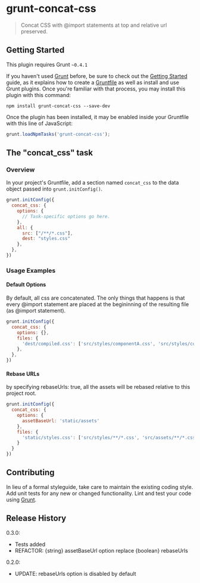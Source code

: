# grunt-concat-css

> Concat CSS with @import statements at top and relative url preserved.

## Getting Started
This plugin requires Grunt `~0.4.1`

If you haven't used [Grunt](http://gruntjs.com/) before, be sure to check out the [Getting Started](http://gruntjs.com/getting-started) guide, as it explains how to create a [Gruntfile](http://gruntjs.com/sample-gruntfile) as well as install and use Grunt plugins. Once you're familiar with that process, you may install this plugin with this command:

```shell
npm install grunt-concat-css --save-dev
```

Once the plugin has been installed, it may be enabled inside your Gruntfile with this line of JavaScript:

```js
grunt.loadNpmTasks('grunt-concat-css');
```

## The "concat_css" task

### Overview
In your project's Gruntfile, add a section named `concat_css` to the data object passed into `grunt.initConfig()`.

```js
grunt.initConfig({
  concat_css: {
    options: {
      // Task-specific options go here.
    },
    all: {
      src: ["/**/*.css"],
      dest: "styles.css"
    },
  },
})
```

### Usage Examples

#### Default Options
By default, all css are concatenated. The only things that happens is that every @import statement are placed at the begininning of the resulting file (as @import statement).

```js
grunt.initConfig({
  concat_css: {
    options: {},
    files: {
      'dest/compiled.css': ['src/styles/componentA.css', 'src/styles/componentB.css'],
    },
  },
})
```

#### Rebase URLs
by specifying rebaseUrls: true, all the assets will be rebased relative to this project root.

```js
grunt.initConfig({
  concat_css: {
    options: {
      assetBaseUrl: 'static/assets'
    },
    files: {
      'static/styles.css': ['src/styles/**/*.css', 'src/assets/**/*.css']
    }
  }
})
```

## Contributing
In lieu of a formal styleguide, take care to maintain the existing coding style. Add unit tests for any new or changed functionality. Lint and test your code using [Grunt](http://gruntjs.com/).

## Release History

0.3.0: 
- Tests added
- REFACTOR: {string} assetBaseUrl option replace {boolean} rebaseUrls

0.2.0:
- UPDATE: rebaseUrls option is disabled by default
